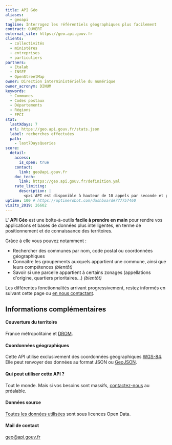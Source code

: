 ```yaml
---
title: API Géo
aliases:
  - geoapi
tagline: Interrogez les référentiels géographiques plus facilement
contract: OUVERT
external_site: https://geo.api.gouv.fr
clients:
  - collectivités
  - ministères
  - entreprises
  - particuliers
partners:
  - Etalab
  - INSEE
  - OpenStreetMap
owner: Direction interministérielle du numérique
owner_acronym: DINUM
keywords:
  - Communes
  - Codes postaux
  - Départements
  - Régions
  - EPCI
stat:
  lastXdays: 7
  url: https://geo.api.gouv.fr/stats.json
  label: recherches effectuées
  path:
    - last7DaysQueries
score:
  detail:
    access:
      is_open: true
    contact:
      link: geo@api.gouv.fr
    doc_tech:
      link: https://geo.api.gouv.fr/definition.yml
    rate_limiting:
      description: |
        <p>L'API est disponible à hauteur de 10 appels par seconde et par adresse IP.</p>
uptime: 100 # https://uptimerobot.com/dashboard#777757460
visits_2019: 26602
---
```


L' **API Géo** est une boîte-à-outils **facile à prendre en main** pour rendre vos applications et bases de données plus intelligentes, en terme de positionnement et de connaissance des territoires.

Grâce à elle vous pouvez notamment :

- Rechercher des communes par nom, code postal ou coordonnées géographiques
- Connaître les groupements auxquels appartient une commune, ainsi que leurs compétences _(bientôt)_
- Savoir si une parcelle appartient à certains zonages (appellations d'origine, quartiers prioritaires…) _(bientôt)_

Les différentes fonctionnalités arrivant progressivement, restez informés en suivant cette page ou [en nous contactant](mailto:geo@api.gouv.fr).

## Informations complémentaires

#### Couverture du territoire

France métropolitaine et [DROM](https://fr.wikipedia.org/wiki/D%C3%A9partement_et_r%C3%A9gion_d%27outre-mer).

#### Coordonnées géographiques

Cette API utilise exclusivement des coordonnées géographiques [WGS-84](https://fr.wikipedia.org/wiki/WGS_84).
Elle peut renvoyer des données au format JSON ou [GeoJSON](http://geojson.org).

#### Qui peut utiliser cette API ?

Tout le monde. Mais si vos besoins sont massifs, [contactez-nous](mailto:geo@api.gouv.fr) au préalable.

#### Données source

[Toutes les données utilisées](https://github.com/etalab/api-communes#données-sources) sont sous licences Open Data.

#### Mail de contact

geo@api.gouv.fr
